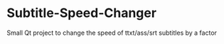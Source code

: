 # Subtitle-Speed-Changer
Small Qt project to change the speed of ttxt/ass/srt subtitles by a factor
